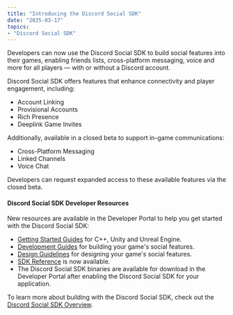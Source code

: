 ```yaml
---
title: "Introducing the Discord Social SDK"
date: "2025-03-17"
topics:
- "Discord Social SDK"
---
```


Developers can now use the Discord Social SDK to build social features into their games, enabling friends lists, cross-platform messaging, voice and more for all players — with or without a Discord account.

Discord Social SDK offers features that enhance connectivity and player engagement, including:

- Account Linking
- Provisional Accounts
- Rich Presence
- Deeplink Game Invites

Additionally, available in a closed beta to support in-game communications:

- Cross-Platform Messaging
- Linked Channels
- Voice Chat

Developers can request expanded access to these available features via the closed beta. 

#### Discord Social SDK Developer Resources

New resources are available in the Developer Portal to help you get started with the Discord Social SDK:

- [Getting Started Guides](/docs/discord-social-sdk/getting-started) for C++, Unity and Unreal Engine.
- [Development Guides](/docs/discord-social-sdk/development-guides) for building your game's social features.
- [Design Guidelines](/docs/discord-social-sdk/design-guidelines) for designing your game's social features.
- [SDK Reference](http://discord.com/developers/docs/social-sdk/index.html) is now available.
- The Discord Social SDK binaries are available for download in the Developer Portal after enabling the Discord Social SDK for your application.

To learn more about building with the Discord Social SDK, check out the [Discord Social SDK Overview](/docs/discord-social-sdk/overview).
